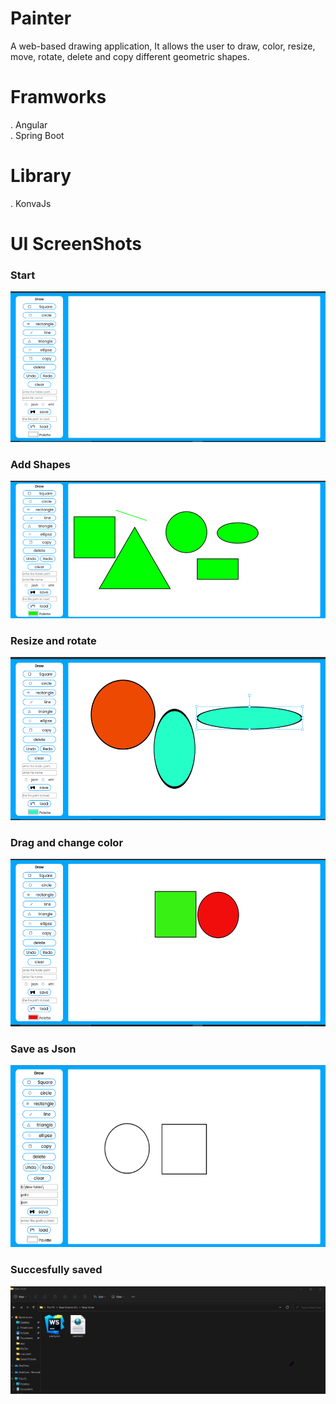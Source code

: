 # Painter
A web-based drawing application, It allows the user to draw, color, resize, move, rotate, delete and copy different geometric shapes.
# Framworks
.  Angular<br>
.  Spring Boot
# Library
. KonvaJs
# UI ScreenShots
### Start
![Start](UI/start.png)
### Add Shapes
![AddShapes](UI/addShapes.png)
### Resize and rotate
![Resize](UI/resize.png)
### Drag and change color
![Color](UI/drag-and-color.png)
### Save as Json
![Saving](UI/save-json.png)
### Succesfully saved
![Saved](UI/saved.png)
